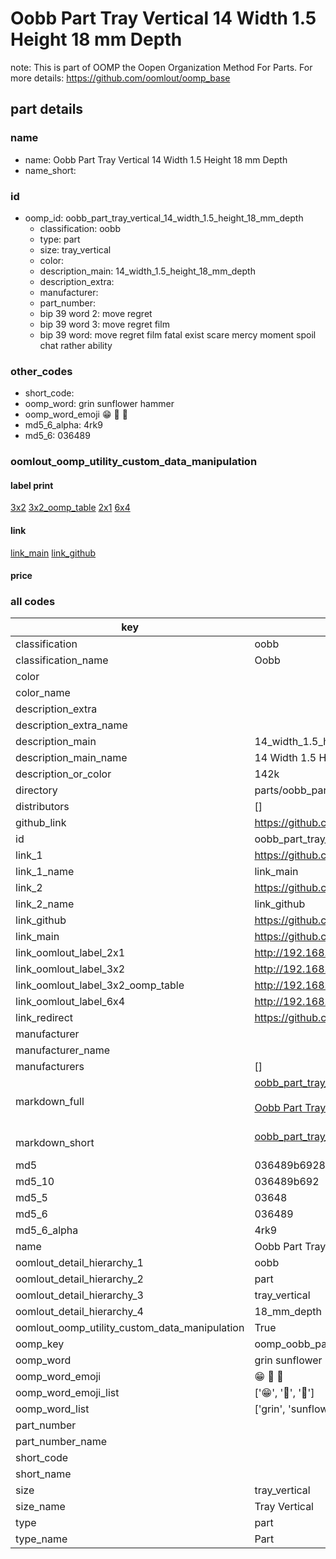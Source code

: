 # Oobb Part Tray Vertical 14 Width 1.5 Height 18 mm Depth  

note: This is part of OOMP the Oopen Organization Method For Parts. For more details: https://github.com/oomlout/oomp_base

##  part details
  







### name
* name: Oobb Part Tray Vertical 14 Width 1.5 Height 18 mm Depth
* name_short: 
### id
* oomp_id: oobb_part_tray_vertical_14_width_1.5_height_18_mm_depth
  * classification: oobb
  * type: part
  * size: tray_vertical
  * color: 
  * description_main: 14_width_1.5_height_18_mm_depth
  * description_extra: 
  * manufacturer: 
  * part_number: 
  * bip 39 word 2: move regret
  * bip 39 word 3: move regret film
  * bip 39 word: move regret film fatal exist scare mercy moment spoil chat rather ability

### other_codes
* short_code: 
* oomp_word: grin sunflower hammer
* oomp_word_emoji :grin: :sunflower: :hammer:
* md5_6_alpha: 4rk9
* md5_6: 036489






### oomlout_oomp_utility_custom_data_manipulation
#### label print
[3x2](http://192.168.1.245:1112/?label=oomp%204rk9)
[3x2_oomp_table](http://192.168.1.108:1112/?label=oomp%204rk9)
[2x1](http://192.168.1.242:1112/?label=oomp%204rk9)
[6x4](http://192.168.1.55:1112/?label=oomp%204rk9)    

#### link

[link_main](https://github.com/oomlout/oomlout_oomp_version_1_messy/tree/main/parts/oobb_part_tray_vertical_14_width_1.5_height_18_mm_depth) [link_github](https://github.com/oomlout/oomlout_oomp_version_1_messy/tree/main/parts/oobb_part_tray_vertical_14_width_1.5_height_18_mm_depth)                             

#### price







### all codes 
| key | value |  
| --- | --- |  
| classification | oobb |  
| classification_name | Oobb |  
| color |  |  
| color_name |  |  
| description_extra |  |  
| description_extra_name |  |  
| description_main | 14_width_1.5_height_18_mm_depth |  
| description_main_name | 14 Width 1.5 Height 18 mm Depth |  
| description_or_color | 142k |  
| directory | parts/oobb_part_tray_vertical_14_width_1.5_height_18_mm_depth |  
| distributors | [] |  
| github_link | https://github.com/oomlout/oomlout_oomp_part_src/tree/main/parts/oobb_part_tray_vertical_14_width_1.5_height_18_mm_depth |  
| id | oobb_part_tray_vertical_14_width_1.5_height_18_mm_depth |  
| link_1 | https://github.com/oomlout/oomlout_oomp_version_1_messy/tree/main/parts/oobb_part_tray_vertical_14_width_1.5_height_18_mm_depth |  
| link_1_name | link_main |  
| link_2 | https://github.com/oomlout/oomlout_oomp_version_1_messy/tree/main/parts/oobb_part_tray_vertical_14_width_1.5_height_18_mm_depth |  
| link_2_name | link_github |  
| link_github | https://github.com/oomlout/oomlout_oomp_version_1_messy/tree/main/parts/oobb_part_tray_vertical_14_width_1.5_height_18_mm_depth |  
| link_main | https://github.com/oomlout/oomlout_oomp_version_1_messy/tree/main/parts/oobb_part_tray_vertical_14_width_1.5_height_18_mm_depth |  
| link_oomlout_label_2x1 | http://192.168.1.242:1112/?label=oomp%204rk9 |  
| link_oomlout_label_3x2 | http://192.168.1.245:1112/?label=oomp%204rk9 |  
| link_oomlout_label_3x2_oomp_table | http://192.168.1.108:1112/?label=oomp%204rk9 |  
| link_oomlout_label_6x4 | http://192.168.1.55:1112/?label=oomp%204rk9 |  
| link_redirect | https://github.com/oomlout/oomlout_oomp_version_1_messy/tree/main/parts/oobb_part_tray_vertical_14_width_1.5_height_18_mm_depth |  
| manufacturer |  |  
| manufacturer_name |  |  
| manufacturers | [] |  
| markdown_full | [oobb_part_tray_vertical_14_width_1.5_height_18_mm_depth](none)<br>[](none)<br>[Oobb Part Tray Vertical 14 Width 1.5 Height 18 Mm Depth](none)<br><br> |  
| markdown_short | [oobb_part_tray_vertical_14_width_1.5_height_18_mm_depth](none)<br><br> |  
| md5 | 036489b6928ef16b0127e538acad2c86 |  
| md5_10 | 036489b692 |  
| md5_5 | 03648 |  
| md5_6 | 036489 |  
| md5_6_alpha | 4rk9 |  
| name | Oobb Part Tray Vertical 14 Width 1.5 Height 18 mm Depth |  
| oomlout_detail_hierarchy_1 | oobb |  
| oomlout_detail_hierarchy_2 | part |  
| oomlout_detail_hierarchy_3 | tray_vertical |  
| oomlout_detail_hierarchy_4 | 18_mm_depth |  
| oomlout_oomp_utility_custom_data_manipulation | True |  
| oomp_key | oomp_oobb_part_tray_vertical_14_width_1.5_height_18_mm_depth |  
| oomp_word | grin sunflower hammer |  
| oomp_word_emoji | :grin: :sunflower: :hammer: |  
| oomp_word_emoji_list | [':grin:', ':sunflower:', ':hammer:'] |  
| oomp_word_list | ['grin', 'sunflower', 'hammer'] |  
| part_number |  |  
| part_number_name |  |  
| short_code |  |  
| short_name |  |  
| size | tray_vertical |  
| size_name | Tray Vertical |  
| type | part |  
| type_name | Part |  
